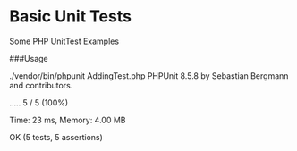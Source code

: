 Basic Unit Tests
======

Some PHP UnitTest Examples 


###Usage

./vendor/bin/phpunit AddingTest.php 
PHPUnit 8.5.8 by Sebastian Bergmann and contributors.

.....                                                               5 / 5 (100%)

Time: 23 ms, Memory: 4.00 MB

OK (5 tests, 5 assertions)

